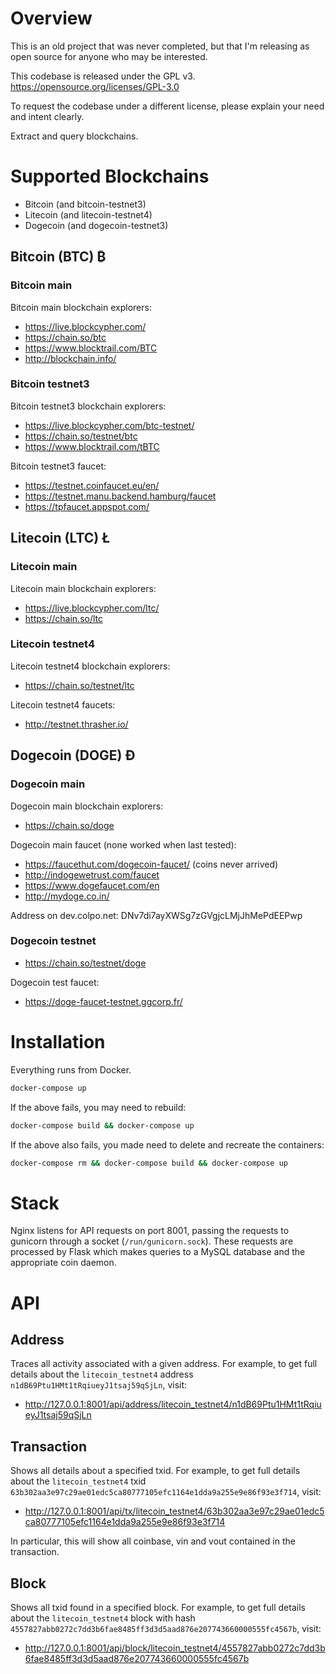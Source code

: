 # Overview

This is an old project that was never completed, but that I'm releasing as
open source for anyone who may be interested.

This codebase is released under the GPL v3. 
https://opensource.org/licenses/GPL-3.0

To request the codebase under a different license, please explain your
need and intent clearly.


Extract and query blockchains.

# Supported Blockchains

* Bitcoin (and bitcoin-testnet3)
* Litecoin (and litecoin-testnet4)
* Dogecoin (and dogecoin-testnet3)

## Bitcoin (BTC) ₿

### Bitcoin main

Bitcoin main blockchain explorers:

* https://live.blockcypher.com/
* https://chain.so/btc
* https://www.blocktrail.com/BTC
* http://blockchain.info/

### Bitcoin testnet3

Bitcoin testnet3 blockchain explorers:

* https://live.blockcypher.com/btc-testnet/
* https://chain.so/testnet/btc
* https://www.blocktrail.com/tBTC

Bitcoin testnet3 faucet:

* https://testnet.coinfaucet.eu/en/
* https://testnet.manu.backend.hamburg/faucet
* https://tpfaucet.appspot.com/


## Litecoin (LTC) Ł

### Litecoin main

Litecoin main blockchain explorers:

* https://live.blockcypher.com/ltc/
* https://chain.so/ltc


### Litecoin testnet4

Litecoin testnet4 blockchain explorers:

* https://chain.so/testnet/ltc

Litecoin testnet4 faucets:

* http://testnet.thrasher.io/


## Dogecoin (DOGE) Ð

### Dogecoin main

Dogecoin main blockchain explorers:

* https://chain.so/doge

Dogecoin main faucet (none worked when last tested):

* https://faucethut.com/dogecoin-faucet/ (coins never arrived)
* http://indogewetrust.com/faucet
* https://www.dogefaucet.com/en
* http://mydoge.co.in/

Address on dev.colpo.net: DNv7di7ayXWSg7zGVgjcLMjJhMePdEEPwp


### Dogecoin testnet

* https://chain.so/testnet/doge

Dogecoin test faucet:

* https://doge-faucet-testnet.ggcorp.fr/


# Installation

Everything runs from Docker. 

```bash
docker-compose up
```

If the above fails, you may need to rebuild:
```bash
docker-compose build && docker-compose up
```

If the above also fails, you made need to delete and recreate the containers:
```bash
docker-compose rm && docker-compose build && docker-compose up
```

# Stack

Nginx listens for API requests on port 8001, passing the requests to gunicorn
through a socket (`/run/gunicorn.sock`). These requests are processed by Flask
which makes queries to a MySQL database and the appropriate coin daemon.

# API

## Address

Traces all activity associated with a given address. For example, to get full details about
the `litecoin_testnet4` address `n1dB69Ptu1HMt1tRqiueyJ1tsaj59qSjLn`, visit:

 - http://127.0.0.1:8001/api/address/litecoin_testnet4/n1dB69Ptu1HMt1tRqiueyJ1tsaj59qSjLn

## Transaction

Shows all details about a specified txid. For example, to get full details about the
`litecoin_testnet4` txid `63b302aa3e97c29ae01edc5ca80777105efc1164e1dda9a255e9e86f93e3f714`, visit:

 - http://127.0.0.1:8001/api/tx/litecoin_testnet4/63b302aa3e97c29ae01edc5ca80777105efc1164e1dda9a255e9e86f93e3f714
 
In particular, this will show all coinbase, vin and vout contained in the transaction.

## Block

Shows all txid found in a specified block. For example, to get full details about the
`litecoin_testnet4` block with hash `4557827abb0272c7dd3b6fae8485ff3d3d5aad876e207743660000555fc4567b`, visit:

 - http://127.0.0.1:8001/api/block/litecoin_testnet4/4557827abb0272c7dd3b6fae8485ff3d3d5aad876e207743660000555fc4567b
